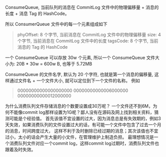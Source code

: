 ConsumeQueue, 当前队列的消息在 CommitLog 文件中的物理偏移量 + 消息的长度 + 消息 Tag 的 HashCode。

所以 ConsumerQueue 文件中的每一个元素组成如下
> phyOffset: 8 个字节, 当前消息在 CommitLog 文件中的物理偏移量
> size: 4 个字节, 当前消息在 CommitLog 文件中的长度
> tagsCode: 8 个字节, 当前消息的 Tag 的 HashCode

一个 ConsumeQueue 可以存放 30w 个元素, 所以一个 ConsumeQueue 文件大小为: 20B * 30w = 600w B, 也等于 5.72MB

ConsumeQueue 的文件名字, 默认为 20 个字符, 也就是第一个消息的偏移量, 这样通过文件名 + 一个文件大小, 就可以定位到下一个文件的名称。
例如
> 00000000000000000000
> 00000000000006000000
> 00000000000012000000

为什么消费队列文件存储消息的个数要设置成30万呢？
一个文件还不到6M，为何不能像commit log那样设置为1G呢？鄙人没有在源码及网上找到相关资料，猜测可能是个经验值。
首先该值不宜设置的过大，因为消息总是有失效期的，例如3天失效，如果消费队列的文件设置过大的话，有可能一个文件中包含了过去一个月的消息，时间跨度过大，
这样不利于及时删除已经过期的消息；其次该值也不宜过小，太小的话会产生大量的小文件，在管理维护上制造负担。
最理想情况是一个消费队列文件对应一个commit log，这样commit log过期时，消费队列文件也跟着及时失效。
